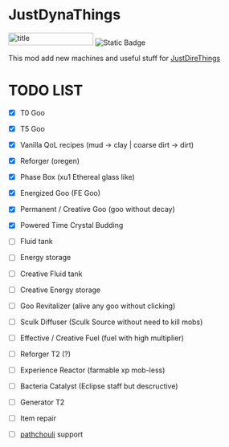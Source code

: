 # JustDynaThings
<p><img src="https://cf.way2muchnoise.eu/versions/1189855.svg" alt="title" width="169" height="25" /> <img src="https://img.shields.io/badge/NeoForge-lime?style=plastic&amp;link=https%3A%2F%2Fneoforged.net%2F" alt="Static Badge" /></p>

This mod add new machines and useful stuff for [JustDireThings](https://legacy.curseforge.com/minecraft/mc-mods/just-dire-things)


# TODO LIST
- [x] T0 Goo
- [x] T5 Goo
- [x] Vanilla QoL recipes (mud -> clay | coarse dirt -> dirt)
- [x] Reforger (oregen)
- [x] Phase Box (xu1 Ethereal glass like)
- [x] Energized Goo (FE Goo)
- [x] Permanent / Creative Goo (goo without decay)
- [x] Powered Time Crystal Budding

- [ ] Fluid tank
- [ ] Energy storage
- [ ] Creative Fluid tank
- [ ] Creative Energy storage
- [ ] Goo Revitalizer (alive any goo without clicking)
- [ ] Sculk Diffuser (Sculk Source without need to kill mobs)
- [ ] Effective / Creative Fuel (fuel with high multiplier)
- [ ] Reforger T2 (?)
- [ ] Experience Reactor (farmable xp mob-less)
- [ ] Bacteria Catalyst (Eclipse staff but descructive)
- [ ] Generator T2
- [ ] Item repair
- [ ] [pathchouli](https://github.com/Direwolf20-MC/JustDireThings/tree/main/src/main/resources/assets/justdirethings/patchouli_books/justdirethingsbook/en_us) support
